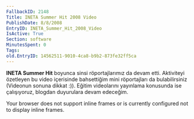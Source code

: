 ```yaml
---
FallbackID: 2148
Title: INETA Summer Hit 2008 Video
PublishDate: 8/8/2008
EntryID: INETA_Summer_Hit_2008_Video
IsActive: True
Section: software
MinutesSpent: 0
Tags: 
old.EntryID: 14562511-9010-4ca8-b9b2-873fe32ff5ca
---
```

**INETA Summer Hit** boyunca sinsi röportajlarımız da devam etti.
Aktiviteyi özetleyen bu video içerisinde bahsettiğim mini röportajları
da bulabilirsiniz (Videonun sonuna dikkat :)). Eğitim videolarını
yayınlama konusunda ise çalışıyoruz, blogdan duyurulara devam edeceğim.

Your browser does not support inline frames or is currently configured
not to display inline frames.


